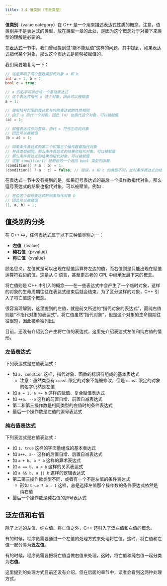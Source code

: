 ```yaml
---
title: 3.4 值类别（不是类型）
---
```


**值类别**（value category）在 C++ 是一个用来描述表达式性质的概念。注意，值类别并不是表达式的类型，放在类型一章的此处，是因为这个概念对于对接下来类型的理解是必要的。

在[表达式](../02-program-structure/expression/assign-expr.md#能不能赋值)一节中，我们曾经提到过“能不能赋值”这样的问题。其中提到，如果表达式指代某个对象，那么这个表达式是能够被赋值的。

我们简要地复习一下：
    
```cpp
// 这里声明了两个整数类型的对象 a 和 b
int a = 1, b = 1;
bool c = true;

// a 的名字可以组成一个基础表达式
// 这个表达式指代 a 这个对象，因此可以被赋值
a = 1;

// 使用括号包围的表达式与内部表达式的性质相同
// 由于 a 指代一个对象，因此 (a) 也指代这个对象，可以被赋值 
(a) = 1;

// 赋值表达式作为整体，指代 = 符号左边的对象
// 因此可以被赋值
(b = a) = 1;

// 如果条件表达式的第二个和第三个操作数都指代对象
// 并且类型相同，那么条件表达式的结果也指代对象，可以被赋值
// 那么条件表达式的结果也指代对象，可以被赋值
// 这里 condition() 是假设的一个返回 bool 类型的函数
(condition() ? a : b) = 1;
(condition() ? a : c) = false; // 错误，a 和 c 的类型不同，此时条件表达式的结果不指代对象 // [!code error] 
```

在表达式一节中没有提到的是，如果逗号表达式的最后一个操作数指代对象，那么逗号表达式的结果也指代对象，可以被赋值。例如：

```cpp
// 左边这个逗号表达式的结果指代对象 b
// 因此可以被赋值
(1, a, b) = 1;
```

## 值类别的分类

在 C++ 中，任何表达式属于以下三种值类别之一：
- **左值**（lvalue）
- **纯右值**（prvalue）
- **将亡值**（xvalue）

顾名思义，左值就是可以出现在赋值运算符左边的值，而右值则是只能出现在赋值运算符右边的值。这是从 C 语言，甚至更古老的 CPL 中继承发展下来的概念。

将亡值则是 C++ 中引入的概念——在一些表达式中会产生了一个临时对象，这样的对象的生命周期往往在表达式结束后就会结束。为了区分这样的对象，C++ 引入了将亡值这个概念。

很容易理解到，这里提到的左值，就是前文所述的“指代对象的表达式”，而纯右值则是“不指代对象的表达式”。将亡值虽然“指代对象”，但是这个对象的生命周期往往很短，因此被单独列出。

目前，还没有介绍到会产生将亡值的表达式，这里先介绍表达式左值和纯右值的情形。

### 左值表达式

下列表达式是左值表达式：

- 如 `a`、`condtion` 这样，指代对象、函数的标识符组成的基本表达式
  - 注意：虽然类型有 `const` 限定的对象不能被修改，但是 `const` 限定的对象的名字仍然是左值
- 如 `a = 1`、`a += b` 这样的赋值、复合赋值表达式
- 如 `++a`、`--a` 这样的前置自增、前置自减表达式
- 第二和第三操作数是相同类型的左值时的条件表达式
- 最后一个操作数是左值的逗号表达式

### 纯右值表达式

下列表达式是右值表达式：

- 如 `1`、`true` 这样的字面量组成的基本表达式
- 如 `a++`、`a--` 这样的后置自增、后置自减表达式
- 如 `a + b`、`a * b` 这样的算术表达式
- 如 `a == b`、`a < b` 这样的关系表达式
- 如 `a && b`、`a || b` 这样的逻辑表达式
- 第二第三操作数类型不同，或者有一个不是左值的条件表达式
  - 形如 `true ? a : 1` 这样，总是选择左值那个操作数的条件表达式依然是纯右值
- 最后一个操作数是纯右值的逗号表达式

## 泛左值和右值

除了上述的左值、纯右值、将亡值之外，C++ 还引入了泛左值和右值的概念。

有的时候，程序员需要通过一个左值的处理方式来处理将亡值，这时，将亡值和左值一起分类为**泛左值**。

有的时候，程序员需要把将亡值当做右值来处理，这时，将亡值和纯右值一起分类为**右值**。

这里提到的处理方式目前还没有介绍，但在后面的章节中，读者会看到这两种处理方式。